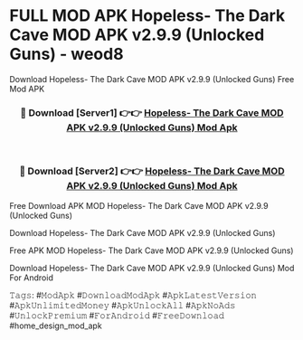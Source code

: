 # FULL MOD APK Hopeless- The Dark Cave MOD APK v2.9.9 (Unlocked Guns) - weod8
Download Hopeless- The Dark Cave MOD APK v2.9.9 (Unlocked Guns) Free Mod APK

<div align="center">
<h3>🔴 Download [Server1] 👉👉 <a href="https://apk-comot.site?title=Hopeless-_The_Dark_Cave_MOD_APK_v2.9.9_(Unlocked_Guns)">Hopeless- The Dark Cave MOD APK v2.9.9 (Unlocked Guns) Mod Apk</a></h3><br>

<h3>🔴 Download [Server2] 👉👉 <a href="https://apk-comot.site?title=Hopeless-_The_Dark_Cave_MOD_APK_v2.9.9_(Unlocked_Guns)">Hopeless- The Dark Cave MOD APK v2.9.9 (Unlocked Guns) Mod Apk</a></h3>
</div>


Free Download APK MOD Hopeless- The Dark Cave MOD APK v2.9.9 (Unlocked Guns)

Download Hopeless- The Dark Cave MOD APK v2.9.9 (Unlocked Guns) 

Free APK MOD Hopeless- The Dark Cave MOD APK v2.9.9 (Unlocked Guns) 

Download Hopeless- The Dark Cave MOD APK v2.9.9 (Unlocked Guns) Mod For Android

𝚃𝚊𝚐𝚜: #𝙼𝚘𝚍𝙰𝚙𝚔 #𝙳𝚘𝚠𝚗𝚕𝚘𝚊𝚍𝙼𝚘𝚍𝙰𝚙𝚔 #𝙰𝚙𝚔𝙻𝚊𝚝𝚎𝚜𝚝𝚅𝚎𝚛𝚜𝚒𝚘𝚗 #𝙰𝚙𝚔𝚄𝚗𝚕𝚒𝚖𝚒𝚝𝚎𝚍𝙼𝚘𝚗𝚎𝚢 #𝙰𝚙𝚔𝚄𝚗𝚕𝚘𝚌𝚔𝙰𝚕𝚕 #𝙰𝚙𝚔𝙽𝚘𝙰𝚍𝚜 #𝚄𝚗𝚕𝚘𝚌𝚔𝙿𝚛𝚎𝚖𝚒𝚞𝚖 #𝙵𝚘𝚛𝙰𝚗𝚍𝚛𝚘𝚒𝚍 #𝙵𝚛𝚎𝚎𝙳𝚘𝚠𝚗𝚕𝚘𝚊𝚍 #home_design_mod_apk
